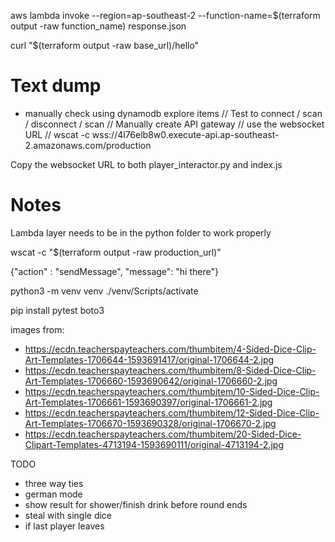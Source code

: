 aws lambda invoke --region=ap-southeast-2 --function-name=$(terraform output -raw function_name) response.json

curl "$(terraform output -raw base_url)/hello"

# Text dump
- manually check using dynamodb explore items
// Test to connect / scan / disconnect / scan
// Manually create API gateway
// use the websocket URL
// wscat -c wss://4l76elb8w0.execute-api.ap-southeast-2.amazonaws.com/production

Copy the websocket URL to both player_interactor.py and index.js

# Notes

Lambda layer needs to be in the python folder to work properly


wscat -c "$(terraform output -raw production_url)"

{"action" : "sendMessage", "message": "hi there"}



python3 -m venv venv
./venv/Scripts/activate

pip install pytest boto3


images from:
- https://ecdn.teacherspayteachers.com/thumbitem/4-Sided-Dice-Clip-Art-Templates-1706644-1593691417/original-1706644-2.jpg
- https://ecdn.teacherspayteachers.com/thumbitem/8-Sided-Dice-Clip-Art-Templates-1706660-1593690642/original-1706660-2.jpg
- https://ecdn.teacherspayteachers.com/thumbitem/10-Sided-Dice-Clip-Art-Templates-1706661-1593690397/original-1706661-2.jpg
- https://ecdn.teacherspayteachers.com/thumbitem/12-Sided-Dice-Clip-Art-Templates-1706670-1593690328/original-1706670-2.jpg
- https://ecdn.teacherspayteachers.com/thumbitem/20-Sided-Dice-Clipart-Templates-4713194-1593690111/original-4713194-2.jpg


TODO
- three way ties
- german mode
- show result for shower/finish drink before round ends
- steal with single dice
- if last player leaves